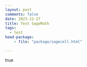 ```yaml
---
layout: post
comments: false
date: 2023-12-27
title: Test SageMath
tags:
  - test
head-package:
	- file: "package/sagecell.html"

---
```


<div class=”compute”>


</div>

true